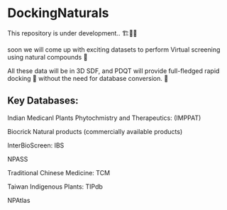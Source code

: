# DockingNaturals

This repository is under development.. 🏗️🚜🚧

soon we will come up with exciting datasets to perform Virtual screening using natural compounds 🌿

All these data will be in 3D SDF, and PDQT will provide full-fledged rapid docking 🚀 without the need for database conversion. 🔁 


## Key Databases: 

Indian Medicanl Plants Phytochmistry and Therapeutics: (IMPPAT)

Biocrick Natural products (commercially available products)

InterBioScreen: IBS

NPASS

Traditional Chinese Medicine: TCM

Taiwan Indigenous Plants: TIPdb

NPAtlas
